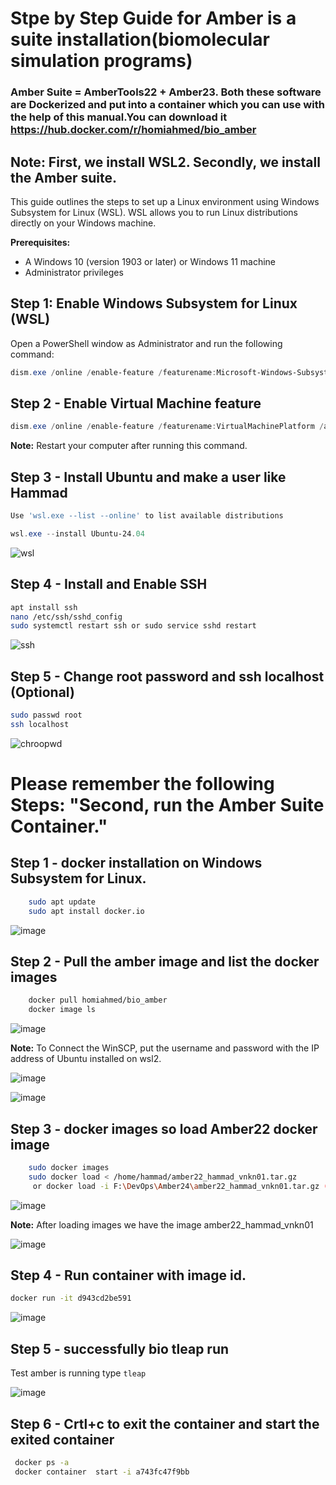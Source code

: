 # Stpe by Step Guide for Amber is a suite installation(biomolecular simulation programs) 
### Amber Suite = AmberTools22 + Amber23. Both these software are Dockerized and put into a container which you can use with the help of this manual.You can download it https://hub.docker.com/r/homiahmed/bio_amber
## Note: First, we install WSL2. Secondly, we install the Amber suite.
This guide outlines the steps to set up a Linux environment using Windows Subsystem for Linux (WSL). WSL allows you to run Linux distributions directly on your Windows machine.

**Prerequisites:**

* A Windows 10 (version 1903 or later) or Windows 11 machine
* Administrator privileges


## Step 1: Enable Windows Subsystem for Linux (WSL)

Open a PowerShell window as Administrator and run the following command:

```powershell
dism.exe /online /enable-feature /featurename:Microsoft-Windows-Subsystem-Linux /all /norestart
```

## Step 2 - Enable Virtual Machine feature

```powershell
dism.exe /online /enable-feature /featurename:VirtualMachinePlatform /all /norestart
```
**Note:** Restart your computer after running this command.

## Step 3 - Install Ubuntu and make a user like Hammad
```powershell
Use 'wsl.exe --list --online' to list available distributions

wsl.exe --install Ubuntu-24.04

```

![wsl](https://github.com/hammadattari/VNKN01-BioInfoLabSoft/assets/44769452/5cd9eb36-2f6d-4725-a035-a389c9ec3e0f)

## Step 4 - Install and Enable SSH

```bash
apt install ssh
nano /etc/ssh/sshd_config
sudo systemctl restart ssh or sudo service sshd restart
```

![ssh](https://github.com/hammadattari/VNKN01-BioInfoLabSoft/assets/44769452/7ee2b2ed-be2c-4e71-89c4-a25c137f1cf5)

## Step 5 - Change root password and ssh localhost (Optional)

```bash
sudo passwd root
ssh localhost
```
![chroopwd](https://github.com/hammadattari/VNKN01-BioInfoLabSoft/assets/44769452/27d7b6f4-501d-48dd-97d3-9a75955b3fad)


# Please remember the following Steps: "Second, run the Amber Suite Container." 
## Step 1 - docker installation on Windows Subsystem for Linux.
```bash
	sudo apt update
	sudo apt install docker.io
```
![image](https://github.com/hammadattari/VNKN01-BioInfoLabSoft/assets/44769452/0301cbba-efc8-4366-bfca-a0cc679e1ef3)

## Step 2 - Pull the amber image and list the docker images
```bash
	docker pull homiahmed/bio_amber
	docker image ls
```
![image](https://github.com/hammadattari/VNKN01-BioInfoLabSoft/assets/44769452/b878f515-36b4-4adf-af85-00eae225c5de)


**Note:** To Connect the WinSCP, put the username and password with the IP address of Ubuntu installed on wsl2.

![image](https://github.com/hammadattari/VNKN01-BioInfoLabSoft/assets/44769452/baffe477-b5e7-412d-8776-39004983924e)


![image](https://github.com/hammadattari/VNKN01-BioInfoLabSoft/assets/44769452/3470f020-ba1f-4300-9f79-26ceb3f007f0)


## Step 3 - docker images so load Amber22 docker image
```bash
	sudo docker images
	sudo docker load < /home/hammad/amber22_hammad_vnkn01.tar.gz
	 or docker load -i F:\DevOps\Amber24\amber22_hammad_vnkn01.tar.gz (windows docker Desktop)
```

![image](https://github.com/hammadattari/VNKN01-BioInfoLabSoft/assets/44769452/ff7a489e-14d6-49cf-a255-e1323a780612)


**Note:** After loading images  we have the image amber22_hammad_vnkn01

![image](https://github.com/hammadattari/VNKN01-BioInfoLabSoft/assets/44769452/c23eb973-2be2-4e90-982b-94bf598f2279)

## Step 4 - Run container with image id.
```bash
docker run -it d943cd2be591
```
![image](https://github.com/hammadattari/VNKN01-BioInfoLabSoft/assets/44769452/0a1dcbaa-deba-4f09-92a3-9cbe5bb0a0a2)

## Step 5 - successfully bio tleap run

Test amber is running type   ``` tleap ```

![image](https://github.com/hammadattari/VNKN01-BioInfoLabSoft/assets/44769452/8f2268a2-2471-4073-b261-661890eb65a7)



## Step 6 - Crtl+c to exit the container and start the exited container

```bash
 docker ps -a 
 docker container  start -i a743fc47f9bb
```
